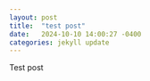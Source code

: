 ```yaml
---
layout: post
title:  "test post"
date:   2024-10-10 14:00:27 -0400
categories: jekyll update
---
```

Test post